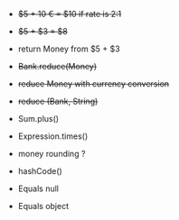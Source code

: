 * ~~$5 + 10 € = $10 if rate is 2:1~~
* ~~$5 + $3 = $8~~
* return Money from $5 + $3
* ~~Bank.reduce(Money)~~
* ~~reduce Money with currency conversion~~
* ~~reduce (Bank, String)~~
* Sum.plus()
* Expression.times()

* money rounding ?
* hashCode()
* Equals null
* Equals object
